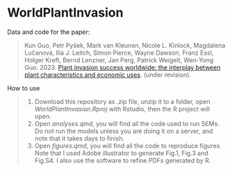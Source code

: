 # WorldPlantInvasion
Data and code for the paper: 

>Kun Guo, Petr Pyšek, Mark van Kleunen, Nicole L. Kinlock, Magdalena Lučanová, Ilia J. Leitch, Simon Pierce, Wayne Dawson, Franz Essl, Holger Kreft, Bernd Lenzner, Jan Perg, Patrick Weigelt, Wen-Yong Guo. 2023. [Plant invasion success worldwide: the interplay between plant characteristics and economic uses](https://www.researchsquare.com/article/rs-3132244/v1). (under revision).

How to use

> 1. Download this repository as .zip file, unzip it to a folder, open *WorldPlantInvasion.Rproj* with Rstudio, then the R project will open.
> 2. Open *analyses.qmd*, you will find all the code used to run SEMs. Do not run the models unless you are doing it on a server, and note that it takes days to finish.
> 3. Open *figures.qmd*, you will find all the code to reproduce figures. Note that I used Adobe illustrator to generate Fig.1, Fig.3 and Fig.S4. I also use the software to refine PDFs generated by R.
